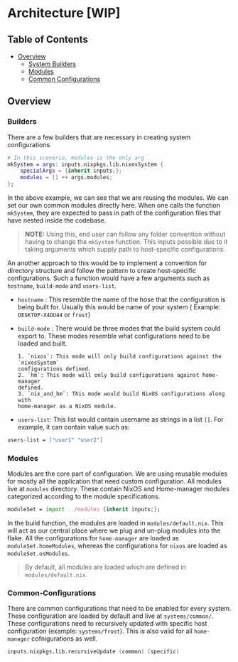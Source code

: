 # Architecture [WIP]

## Table of Contents

- [Overview](#overview)
  - [System Builders](#builders)
  - [Modules](#modules)
  - [Common Configurations](#common-configurations)

## Overview

### Builders

There are a few builders that are necessary in creating system
configurations.

```nix
# In this scenerio, modules is the only arg
mkSystem = args: inputs.nixpkgs.lib.nixosSystem {
    specialArgs = {inherit inputs;};
    modules = [] ++ args.modules;
};
```

In the above example, we can see that we are reusing the modules.
We can set our own common modules directly here. When one calls
the function `mkSystem`, they are expected to pass in path of the
configuration files that have nested inside the codebase.

> **NOTE:** Using this, end user can follow any folder convention
> without having to change the `mkSystem` function. This inputs
> possible due to it taking arguments which supply path to
> host-specific configurations.

An another approach to this would be to implement a convention
for directory structure and follow the pattern to create
host-specific configurations. Such a function would have a few
arguments such as `hostname`, `build-mode` and `users-list`.

- `hostname` : This resemble the name of the hose that the configuration
  is being built for. Usually this would be name of your system ( Example: `DESKTOP-X4DU44`
  or `frost`)

- `build-mode` : There would be three modes that the build system could export
  to. These modes resemble what configurations need to be loaded and built.

      1. `nixos`: This mode will only build configurations against the `nixosSystem`
      configurations defined.
      2. `hm`: This mode will only build configurations against home-manager
      defined.
      3. `nix_and_hm`: This mode would build NixOS configurations along with
      home-manager as a NixOS module.

- `users-list`: This list would contain username as strings in a list `[]`.
  For example, it can contain value such as:

```nix
users-list = ["user1" "user2"]
```

### Modules

Modules are the core part of configuration. We are using reusable modules for
mostly all the application that need custom configuration. All modules live at
`modules` directory. These contain NixOS and Home-manager modules categorized
according to the module specifications.

```nix
moduleSet = import ../modules {inherit inputs;};
```

In the build function, the modules are loaded in `modules/default.nix`. This will act as our
central place where we plug and un-plug modules into the flake. All the configurations
for `home-manager` are loaded as `moduleSet.homeModules`, whereas the configurations
for `nixos` are loaded as `moduleSet.osModules`.

> By default, all modules are loaded which are defined in `modules/default.nix`.

### Common-Configurations

There are common configurations that need to be enabled for every system. These
configuration are loaded by default and live at `systems/common/`. These configurations
need to recursively updated with specific host configuration (example: `systems/frost`).
This is also valid for all `home-manager` cofnigurations as well.

```nix
inputs.nixpkgs.lib.recursiveUpdate (common) (specific)
```
